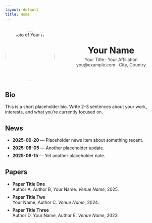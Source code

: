 ```yaml
---
layout: default
title: Home
---
```


<style>
  .hero { display: grid; grid-template-columns: 160px 1fr; gap: 1.25rem; align-items: center; }
  .hero img { width:160px; height:160px; object-fit:cover; border-radius:50%; }
  @media (max-width: 560px) {
    .hero { grid-template-columns: 1fr; justify-items: center; text-align:center; }
  }
  .section { margin: 2rem 0; }
  .meta { opacity: .85; }
  .list-compact li { margin-bottom: .5rem; }
</style>

<!-- HERO (image + name + contacts) -->
<header class="hero section">
  <img src="{{ '/assets/img/me.jpg' | relative_url }}" alt="Photo of Your Name" />
  <div>
    <h1 style="margin:0;">Your Name</h1>
    <p class="meta" style="margin:.25rem 0 0;">
      Your Title · Your Affiliation<br/>
      you@example.com · City, Country
    </p>
  </div>
</header>

<!-- BIO -->
<section class="section">
  <h2>Bio</h2>
  <p>
    This is a short placeholder bio. Write 2–3 sentences about your work, interests,
    and what you’re currently focused on.
  </p>
</section>

<!-- NEWS (hardcoded placeholders; newest first) -->
<section class="section">
  <h2>News</h2>
  <ul class="list-compact">
    <li><strong>2025-09-20</strong> — Placeholder news item about something recent.</li>
    <li><strong>2025-08-05</strong> — Another placeholder update.</li>
    <li><strong>2025-06-15</strong> — Yet another placeholder note.</li>
  </ul>
</section>

<!-- PAPERS (placeholders; no links) -->
<section class="section">
  <h2>Papers</h2>
  <ul class="list-compact">
    <li>
      <strong>Paper Title One</strong><br/>
      Author A, Author B, Your Name. <em>Venue Name</em>, 2025.
    </li>
    <li>
      <strong>Paper Title Two</strong><br/>
      Your Name, Author C. <em>Venue Name</em>, 2024.
    </li>
    <li>
      <strong>Paper Title Three</strong><br/>
      Author D, Your Name, Author E. <em>Venue Name</em>, 2023.
    </li>
  </ul>
</section>
